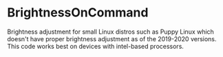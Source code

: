# BrightnessOnCommand
Brightness adjustment for small Linux distros such as Puppy Linux which doesn't have proper brightness adjustment as of the 2019-2020 versions. This code works best on devices with intel-based processors.
